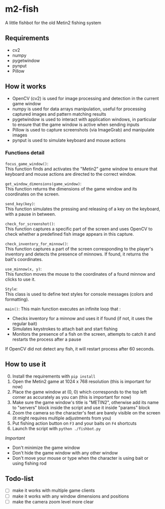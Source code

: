 # m2-fish

A little fishbot for the old Metin2 fishing system

## Requirements

- cv2
- numpy
- pygetwindow
- pynput
- Pillow

## How it works

- OpenCV (cv2) is used for image processing and detection in the current game window
- numpy is used for data arrays manipulation, useful for processing captured images and pattern matching results
- pygetwindow is used to interact with application windows, in particular to ensure that the game window is active when sending inputs
- Pillow is used to capture screenshots (via ImageGrab) and manipulate images
- pynput is used to simulate keyboard and mouse actions

### Functions detail

`focus_game_window()`:  
This function finds and activates the "Metin2" game window to ensure that keyboard and mouse actions are directed to the correct window.

`get_window_dimensions(game_window)`:  
This function returns the dimensions of the game window and its coordinates on the screen.

`send_key(key)`:  
This function simulates the pressing and releasing of a key on the keyboard, with a pause in between.

`check_for_screenshot()`:  
This function captures a specific part of the screen and uses OpenCV to check whether a predefined fish image appears in this capture.

`check_inventory_for_minnow()`:  
This function captures a part of the screen corresponding to the player's inventory and detects the presence of minnows. If found, it returns the bait's coordinates.

`use_minnow(x, y)`:  
This function moves the mouse to the coordinates of a found minnow and clicks to use it.

`Style`:  
This class is used to define text styles for console messages (colors and formatting).

`main()`:
This main function executes an infinite loop that :
- Checks inventory for a minnow and uses it if found (if not, it uses the regular bait)
- Simulates keystrokes to attach bait and start fishing
- Monitors the presence of a fish on the screen, attempts to catch it and restarts the process after a pause

If OpenCV did not detect any fish, it will restart process after 60 seconds.

## How to use it

0. Install the requirements with `pip install`
1. Open the Metin2 game at 1024 x 768 resolution (this is important for now)
2. Place the game window at (0, 0) which corresponds to the top left corner as accurately as you can (this is important for now)
3. Make sure the game window's title is "METIN2", otherwise add its name to "servers" block inside the script and use it inside "params" block
4. Zoom the camera so the character's feet are barely visible on the screen (it might requires multiple adjustments from you)
5. Put fishing action button on `F3` and your baits on `F4` shortcuts
6. Launch the script with `python ./fishbot.py`

*Important*  
- Don't minimize the game window
- Don't hide the game window with any other window
- Don't move your mouse or type when the character is using bait or using fishing rod

## Todo-list
- [ ] make it works with multiple game clients
- [ ] make it works with any window dimensions and positions
- [ ] make the camera zoom level more clear
